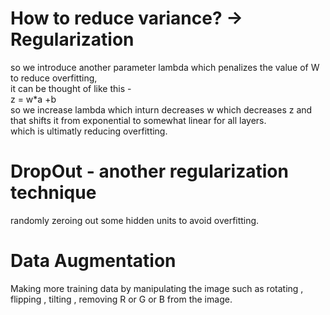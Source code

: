 
# How to reduce variance?  -> Regularization

so we introduce another parameter lambda which penalizes the value of W to reduce overfitting,   
it can be thought of like this -   
z = w*a +b   
so we increase lambda  which inturn decreases w which decreases z and that shifts  it from exponential to somewhat linear for all layers.   
which is ultimatly reducing overfitting.



# DropOut - another regularization technique

randomly zeroing out some hidden units to avoid overfitting.


# Data Augmentation

Making more training data by manipulating the image such as rotating , flipping , tilting , removing R or G or B from the image.

